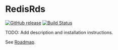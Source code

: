# RedisRds

[![GitHub release](https://img.shields.io/badge/release-0.1.0-blue.png)](https://github.com/barcoo/RedisRds/releases/tag/0.1.0)
[![Build Status](https://travis-ci.org/barcoo/redis_rds.svg?branch=travis)](https://travis-ci.org/barcoo/redis_rds)

TODO: Add description and installation instructions.

See [Roadmap](doc/ROADMAP.md).
